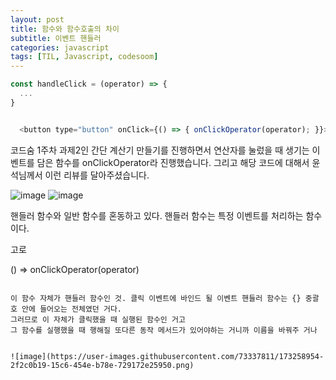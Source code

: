 ```yaml
---
layout: post
title: 함수와 함수호출의 차이
subtitle: 이벤트 핸들러
categories: javascript
tags: [TIL, Javascript, codesoom]
---
```



```javascript
const handleClick = (operator) => {
  ...
}

```

```javascript

  <button type="button" onClick={() => { onClickOperator(operator); }}>{operator}</button>

```

코드숨  1주차 과제2인 간단 계산기 만들기를 진행하면서 연산자를 눌렀을 때 생기는 이벤트를 담은 함수를 onClickOperator라 진행했습니다.
그리고 해당 코드에 대해서 윤석님께서 이런 리뷰를 달아주셨습니다.


![image](https://user-images.githubusercontent.com/73337811/173258718-4a0cfba6-ed3a-4a0b-921f-ef92ffa982d3.png)
![image](https://user-images.githubusercontent.com/73337811/173258721-4f34bfaa-629e-43b0-8943-bc718d251a0b.png)


핸들러 함수와 일반 함수를 혼동하고 있다.
핸들러 함수는 특정 이벤트를 처리하는 함수이다.

고로


() => onClickOperator(operator)

```

이 함수 자체가 핸들러 함수인 것. 클릭 이벤트에 바인드 될 이벤트 핸들러 함수는 {} 중괄호 안에 들어오는 전체였던 거다.
그러므로 이 자체가 클릭했을 때 실행된 함수인 거고
그 함수를 실행했을 때 행해질 또다른 동작 메서드가 있어야하는 거니까 이름을 바꿔주 거나


![image](https://user-images.githubusercontent.com/73337811/173258954-2f2c0b19-15c6-454e-b78e-729172e25950.png)

